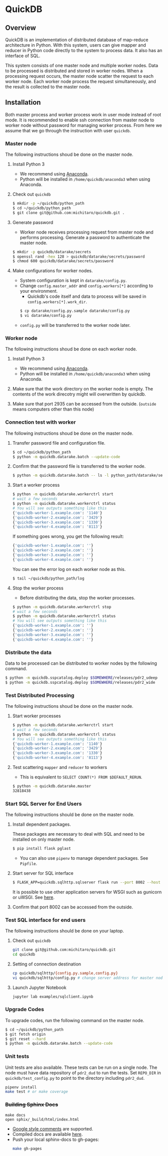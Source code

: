 # QuickDB

## Overview

QuickDB is an implementation of distributed database of map-reduce architecture in Python.
With this system, users can give mapper and reducer in Python code directly to the system to process data.
It also has an interface of SQL.

This system consists of one master node and multiple worker nodes.
Data to be processed is distributed and stored in worker nodes.
When a processing request occurs, the master node scatter the request to each worker node.
Each worker node process the request simultaneously, and the result is collected to the master node.

## Installation

Both master process and worker process work in user mode instead of root mode.
It is recommended to enable ssh connection from master node to worker node without password for managing worker process. From here we assume that we go through the instruction with user `quickdb`.

### Master node

The following instructions shoud be done on the master node.

1. Install Python 3
    * We recommend using [Anaconda](https://anaconda.org).
    * Python will be installed in `/home/quickdb/anaconda3` when using Anaconda.

1. Check out `quickdb`
    ```bash
    $ mkdir -p ~/quickdb/python_path
    $ cd ~/quickdb/python_path
    $ git clone git@github.com:michitaro/quickdb.git .
    ```

1. Generate password
    * Worker node receives processing request from master node and performs processing.
    Generate a password to authenticate the master node.
    ```bash
    $ mkdir -p quickdb/datarake/secrets
    $ openssl rand -hex 128 > quickdb/datarake/secrets/password
    $ chmod 600 quickdb/datarake/secrets/password
    ```

1. Make configurations for worker nodes.
    * System configuration is kept in `datarake/config.py`.
    * Change `config.master_addr` and `config.workers[*]` according to your environment.
        * Quickdb's code itself and data to process will be saved in `config.workers[*].work_dir`.
        ```bash
        $ cp datarake/config.py.sample datarake/config.py
        $ vi datarake/config.py
        ```
    * `config.py` will be transferred to the worker node later.

### Worker node

The following instructions shoud be done on each worker node.

1. Install Python 3
    * We recommend using [Anaconda](https://anaconda.org).
    * Python will be installed in `/home/quickdb/anaconda3` when using Anaconda.

1. Make sure that the work directory on the worker node is empty. The contents of the work direcotry might will overwritten by quickdb.

1. Make sure that port 2935 can be accessed from the outside.
    (`outside` means computers other than this node)

### Connection test with worker
The following instructions shoud be done on the master node.

1. Transfer password file and configuration file.
    ```bash
    $ cd ~/quickdb/python_path
    $ python -m quickdb.datarake.batch --update-code
    ```

1. Confirm that the password file is transferred to the worker node.
    ```bash
    $ python -m quickdb.datarake.batch -- ls -l python_path/datarake/secrets
    ```

1. Start a worker process
    ```bash
    $ python -m quickdb.datarake.workerctrl start
    # wait a few seconds
    $ python -m quickdb.datarake.workerctrl status
    # You will see outputs something like this
    {'quickdb-worker-1.example.com': '1140'}
    {'quickdb-worker-2.example.com': '3429'}
    {'quickdb-worker-3.example.com': '1330'}
    {'quickdb-worker-4.example.com': '8113'}
    ```
    If something goes wrong, you get the following result:
    ```bash
    {'quickdb-worker-1.example.com': ''}
    {'quickdb-worker-2.example.com': ''}
    {'quickdb-worker-3.example.com': ''}
    {'quickdb-worker-4.example.com': ''}
    ```
    You can see the error log on each worker node as this.
    ```bash
    $ tail ~/quickdb/python_path/log
    ```

1. Stop the worker process
    * Before distributing the data, stop the worker processes.
    ```bash
    $ python -m quickdb.datarake.workerctrl stop
    # wait a few seconds
    $ python -m quickdb.datarake.workerctrl status
    # You will see outputs something like this
    {'quickdb-worker-1.example.com': ''}
    {'quickdb-worker-2.example.com': ''}
    {'quickdb-worker-3.example.com': ''}
    {'quickdb-worker-4.example.com': ''}
    ```

### Distribute the data

Data to be processed can be distributed to worker nodes by the following command.
```bash
$ python -m quickdb.sspcatalog.deploy $SOMEWHERE/releases/pdr2_udeep
$ python -m quickdb.sspcatalog.deploy $SOMEWHERE/releases/pdr2_wide
```

### Test Distributed Processing
The following instructions shoud be done on the master node.

1. Start worker processes
    ```bash
    $ python -m quickdb.datarake.workerctrl start
    # wait a few seconds
    $ python -m quickdb.datarake.workerctrl status
    # You will see outputs something like this
    {'quickdb-worker-1.example.com': '1140'}
    {'quickdb-worker-2.example.com': '3429'}
    {'quickdb-worker-3.example.com': '1330'}
    {'quickdb-worker-4.example.com': '8113'}
    ```

1. Test scattering `mapper` and `reducer` to workers
    * This is equivalent to `SELECT COUNT(*) FROM $DEFAULT_RERUN`.
    ```bash
    $ python -m quickdb.datarake.master
    32818438
    ```

### Start SQL Server for End Users
The following instructions should be done on the master node.
1. Install dependent packages.

    These packages are necessary to deal with SQL and need to be installed on only master node.
    ```bash
    $ pip install flask pglast
    ```
    * You can also use `pipenv` to manage dependent packages. See `Pipfile`.

1. Start server for SQL interface
    ```bash
    $ FLASK_APP=quickdb.sqlhttp.sqlserver flask run --port 8002 --host 0.0.0.0
    ```
    It is possible to use other application servers for WSGI such as gunicorn or uWSGI. See [here](https://flask.palletsprojects.com/en/1.1.x/deploying/wsgi-standalone/).

1. Confirm that port 8002 can be accessed from the outside.

### Test SQL interface for end users
The following instructions should be done on your laptop.

1. Check out `quickdb`
    ```bash
    git clone git@github.com:michitaro/quickdb.git
    cd quickdb
    ```

1. Setting of connection destination
    ```bash
    cp quickdb/sqlhttp/{config.py.sample,config.py}
    vi quickdb/sqlhttp/config.py # change server address for master node
    ```

1. Launch Jupyter Notebook
    ```bash
    jupyter lab examples/sqlclient.ipynb
    ```

### Upgrade Codes

To upgrade codes, run the following command on the master node.
```bash
$ cd ~/quickdb/python_path
$ git fetch origin
$ git reset --hard
$ python -m quickdb.datarake.batch --update-code
```


### Unit tests
Unit tests are also available. These tests can be run on a single node. The node must have data repository of `pdr2_dud` to run the tests. Set `REPO_DIR` in `quickdb/test_config.py` to point to the directory including `pdr2_dud`.

```bash
pipenv install
make test # or make coverage
```

### ~~Building Sphinx Docs~~
```
make docs
open sphix/_build/html/index.html
```

* [Google style comments](https://sphinxcontrib-napoleon.readthedocs.io/en/latest/) are supported.
* Compiled docs are available [here](https://michitaro.github.io/quickdb/).
* Push your local sphinx-docs to gh-pages:
    ```bash
    make gh-pages
    ```